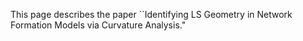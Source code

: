 This page describes the paper ``Identifying LS Geometry in Network Formation Models via Curvature Analysis."
